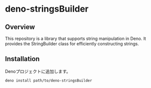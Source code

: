 # deno-stringsBuilder

## Overview
This repository is a library that supports string manipulation in Deno. It provides the StringBuilder class for efficiently constructing strings.

## Installation

Denoプロジェクトに追加します。

```sh
deno install path/to/deno-stringsBuilder